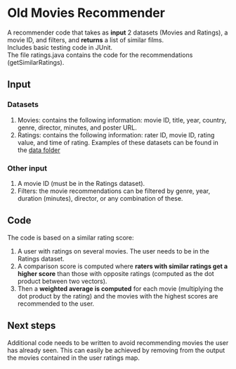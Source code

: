 # Old Movies Recommender
A recommender code that takes as **input** 2 datasets (Movies and Ratings), a movie ID, and filters, and **returns** a list of similar films.<br>
Includes basic testing code in JUnit.<br>
The file ratings.java contains the code for the recommendations (getSimilarRatings).
## Input
### Datasets
1. Movies: contains the following information: movie ID, title,	year,	country,	genre,	director,	minutes, and	poster URL.
2. Ratings: contains the following information: rater ID, movie ID,  rating value,	and time of rating.
Examples of these datasets can be found in the [data folder](https://github.com/rebeca-gimenez/old-movies-recommender/tree/main/OldMoviesRecommender/data)
### Other input
1. A movie ID (must be in the Ratings dataset).
2. Filters: the movie recommendations can be filtered by genre, year, duration (minutes), director, or any combination of these.
## Code
The code is based on a similar rating score:
1. A user with ratings on several movies. The user needs to be in the Ratings dataset.
2. A comparison score is computed where **raters with similar ratings get a higher score** than those with opposite ratings (computed as the dot product between two vectors).
3. Then a **weighted average is computed** for each movie (multiplying the dot product by the rating) and the movies with the highest scores are recommended to the user.<br>
## Next steps
Additional code needs to be written to avoid recommending movies the user has already seen. This can easily be achieved by removing from the output the movies contained in the user ratings map.
